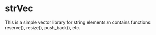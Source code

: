 # strVec
This is a simple vector library for string elements./n
contains functions: reserve(), resize(), push_back(), etc.
